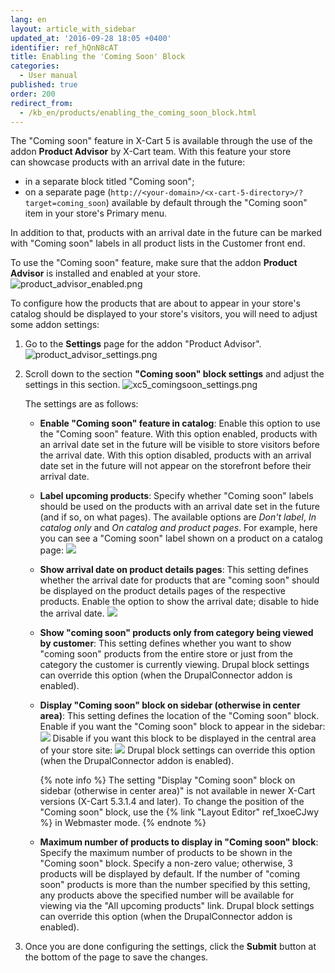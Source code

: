 ```yaml
---
lang: en
layout: article_with_sidebar
updated_at: '2016-09-28 18:05 +0400'
identifier: ref_hQnN8cAT
title: Enabling the 'Coming Soon' Block
categories:
  - User manual
published: true
order: 200
redirect_from:
  - /kb_en/products/enabling_the_coming_soon_block.html
---
```

The "Coming soon" feature in X-Cart 5 is available through the use of the addon **Product Advisor** by X-Cart team. With this feature your store can showcase products with an arrival date in the future:

*   in a separate block titled "Coming soon";
*   on a separate page (`http://<your-domain>/<x-cart-5-directory>/?target=coming_soon`) available by default through the "Coming soon" item in your store's Primary menu.

In addition to that, products with an arrival date in the future can be marked with "Coming soon" labels in all product lists in the Customer front end.

To use the "Coming soon" feature, make sure that the addon **Product Advisor** is installed and enabled at your store.
![product_advisor_enabled.png]({{site.baseurl}}/attachments/ref_hQnN8cAT/product_advisor_enabled.png)

To configure how the products that are about to appear in your store's catalog should be displayed to your store's visitors, you will need to adjust some addon settings:

1.  Go to the **Settings** page for the addon "Product Advisor".
    ![product_advisor_settings.png]({{site.baseurl}}/attachments/ref_hQnN8cAT/product_advisor_settings.png)

2.  Scroll down to the section **"Coming soon" block settings** and adjust the settings in this section.
    ![xc5_comingsoon_settings.png]({{site.baseurl}}/attachments/ref_hQnN8cAT/xc5_comingsoon_settings.png)

    The settings are as follows:
    
    *   **Enable "Coming soon" feature in catalog**: Enable this option to use the "Coming soon" feature. With this option enabled, products with an arrival date set in the future will be visible to store visitors before the arrival date. With this option disabled, products with an arrival date set in the future will not appear on the storefront before their arrival date.
    
    *   **Label upcoming products**: Specify whether "Coming soon" labels should be used on the products with an arrival date set in the future (and if so, on what pages). The available options are _Don't label_, _In catalog only_ and _On catalog and product pages_. For example, here you can see a "Coming soon" label shown on a product on a catalog page:
        ![]({{site.baseurl}}/attachments/6389776/8717926.png)
        
    *   **Show arrival date on product details pages**: This setting defines whether the arrival date for products that are "coming soon" should be displayed on the product details pages of the respective products. Enable the option to show the arrival date; disable to hide the arrival date.
        ![]({{site.baseurl}}/attachments/6389776/8717927.png)
        
    *   **Show "coming soon" products only from category being viewed by customer**: This setting defines whether you want to show "coming soon" products from the entire store or just from the category the customer is currently viewing. Drupal block settings can override this option (when the DrupalConnector addon is enabled).
    
    *   **Display "Coming soon" block on sidebar (otherwise in center area)**: This setting defines the location of the "Coming soon" block. Enable if you want the "Coming soon" block to appear in the sidebar:
        ![]({{site.baseurl}}/attachments/6389776/8717924.png)
        Disable if you want this block to be displayed in the central area of your store site:
        ![]({{site.baseurl}}/attachments/6389776/8717925.png)
        Drupal block settings can override this option (when the DrupalConnector addon is enabled).
        
        {% note info %}
        The setting "Display "Coming soon" block on sidebar (otherwise in center area)" is not available in newer X-Cart versions (X-Cart 5.3.1.4 and later). To change the position of the "Coming soon" block, use the {% link "Layout Editor" ref_1xoeCJwy %} in Webmaster mode.
        {% endnote %}
        
    *   **Maximum number of products to display in "Coming soon" block**: Specify the maximum number of products to be shown in the "Coming soon" block. Specify a non-zero value; otherwise, 3 products will be displayed by default. If the number of "coming soon" products is more than the number specified by this setting, any products above the specified number will be available for viewing via the "All upcoming products" link. Drupal block settings can override this option (when the DrupalConnector addon is enabled).

3.  Once you are done configuring the settings, click the **Submit** button at the bottom of the page to save the changes.
